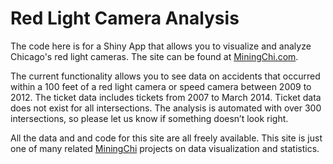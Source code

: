 Red Light Camera Analysis
========
The code here is for a Shiny App that allows you to visualize and analyze Chicago's red light cameras. The site can be found at <a href="https://miningchi2.shinyapps.io/redlight/" target=" blank">MiningChi.com</a>.

The current functionality allows you to see data on accidents that occurred within a 100 feet of a red light camera or speed camera between 2009 to 2012.  The ticket data includes tickets from 2007 to March 2014. Ticket data does not exist for all intersections.  The analysis is automated with over 300 intersections, so please let us know if something doesn’t look right.

All the data and and code for this site are all freely available. This site is just one of many related <a href="http://www.MiningChi.com" target=" blank">MiningChi</a> projects on data visualization and statistics.

